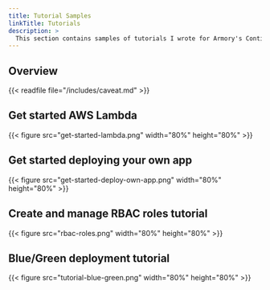 ```yaml
---
title: Tutorial Samples
linkTitle: Tutorials
description: >
  This section contains samples of tutorials I wrote for Armory's Continuous Deployment-as-a-Service product.
---
```


## Overview

{{< readfile file="/includes/caveat.md" >}}

## Get started AWS Lambda

{{< figure src="get-started-lambda.png" width="80%" height="80%" >}}

## Get started deploying your own app

{{< figure src="get-started-deploy-own-app.png" width="80%" height="80%" >}}

## Create and manage RBAC roles tutorial

{{< figure src="rbac-roles.png" width="80%" height="80%" >}}

## Blue/Green deployment tutorial

{{< figure src="tutorial-blue-green.png" width="80%" height="80%" >}}